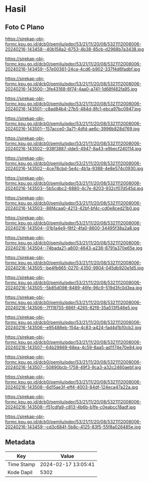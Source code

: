 # Hasil

## Foto C Plano

https://sirekap-obj-formc.kpu.go.id/dcb0/pemilu/pdpr/53/21/11/20/08/5321112008006-20240216-143458--40b158a2-6753-4b38-85cb-d2968b7a3438.jpg

https://sirekap-obj-formc.kpu.go.id/dcb0/pemilu/pdpr/53/21/11/20/08/5321112008006-20240216-143459--57e00361-24ca-4cd6-b902-337f4d6fadbf.jpg

https://sirekap-obj-formc.kpu.go.id/dcb0/pemilu/pdpr/53/21/11/20/08/5321112008006-20240216-143500--3fe43168-6f74-4aa0-a741-1d68f482fa95.jpg

https://sirekap-obj-formc.kpu.go.id/dcb0/pemilu/pdpr/53/21/11/20/08/5321112008006-20240216-143501--c8ad84b4-27b5-484d-8fc1-ebca97bc0947.jpg

https://sirekap-obj-formc.kpu.go.id/dcb0/pemilu/pdpr/53/21/11/20/08/5321112008006-20240216-143501--157acce0-3a71-4dfd-ae6c-3996b828d769.jpg

https://sirekap-obj-formc.kpu.go.id/dcb0/pemilu/pdpr/53/21/11/20/08/5321112008006-20240216-143502--938f3887-dde5-4947-8a43-e9becf240114.jpg

https://sirekap-obj-formc.kpu.go.id/dcb0/pemilu/pdpr/53/21/11/20/08/5321112008006-20240216-143502--4ce78cbd-5e4c-4b1a-9388-4e8e574c0930.jpg

https://sirekap-obj-formc.kpu.go.id/dcb0/pemilu/pdpr/53/21/11/20/08/5321112008006-20240216-143503--5b5cdbc2-6880-4c7e-8203-932cf07d545d.jpg

https://sirekap-obj-formc.kpu.go.id/dcb0/pemilu/pdpr/53/21/11/20/08/5321112008006-20240216-143503--86f4caa0-4213-42bf-bf4c-cd0e8ced21b0.jpg

https://sirekap-obj-formc.kpu.go.id/dcb0/pemilu/pdpr/53/21/11/20/08/5321112008006-20240216-143504--01b1a4e9-f8f2-4fa0-8600-34495f38a2a8.jpg

https://sirekap-obj-formc.kpu.go.id/dcb0/pemilu/pdpr/53/21/11/20/08/5321112008006-20240216-143504--74bada21-a800-4643-a236-8791a370e65e.jpg

https://sirekap-obj-formc.kpu.go.id/dcb0/pemilu/pdpr/53/21/11/20/08/5321112008006-20240216-143505--be4fb665-0270-4350-9904-045db920e1d5.jpg

https://sirekap-obj-formc.kpu.go.id/dcb0/pemilu/pdpr/53/21/11/20/08/5321112008006-20240216-143505--5b85d098-8489-46fe-96c9-519d3fc0d3ea.jpg

https://sirekap-obj-formc.kpu.go.id/dcb0/pemilu/pdpr/53/21/11/20/08/5321112008006-20240216-143506--7f119755-666f-4265-82f8-35a513f546e5.jpg

https://sirekap-obj-formc.kpu.go.id/dcb0/pemilu/pdpr/53/21/11/20/08/5321112008006-20240216-143506--e95488eb-154a-4c83-a424-fad4d1b10cb2.jpg

https://sirekap-obj-formc.kpu.go.id/dcb0/pemilu/pdpr/53/21/11/20/08/5321112008006-20240216-143507--64b29869-68ea-4c59-8aa5-ad1174e70e84.jpg

https://sirekap-obj-formc.kpu.go.id/dcb0/pemilu/pdpr/53/21/11/20/08/5321112008006-20240216-143507--50890bcb-1758-49f3-9ca3-a32c2460aebf.jpg

https://sirekap-obj-formc.kpu.go.id/dcb0/pemilu/pdpr/53/21/11/20/08/5321112008006-20240216-143508--6d15ae3f-eff4-4003-84df-124eca47a22a.jpg

https://sirekap-obj-formc.kpu.go.id/dcb0/pemilu/pdpr/53/21/11/20/08/5321112008006-20240216-143508--f51cdfa9-c813-4b6b-b1fe-c0eabcc18adf.jpg

https://sirekap-obj-formc.kpu.go.id/dcb0/pemilu/pdpr/53/21/11/20/08/5321112008006-20240216-143459--cd3c684f-5b8c-4125-83f5-55f8a026485e.jpg


## Metadata

| Key        | Value               |
| ---------- | ------------------- |
| Time Stamp | 2024-02-17 13:05:41 |
| Kode Dapil | 5302                |



